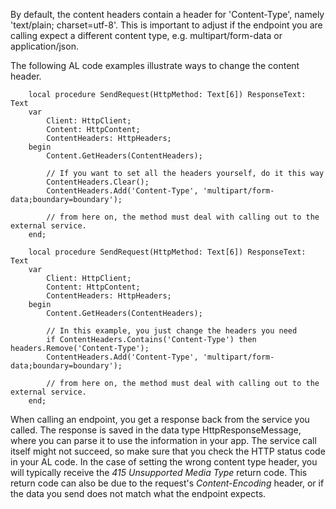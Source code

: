 By default, the content headers contain a header for 'Content-Type', namely 'text/plain; charset=utf-8'. This is important to adjust if the endpoint you are calling expect a different content type, e.g. multipart/form-data or application/json.

The following AL code examples illustrate ways to change the content header.

```AL
    local procedure SendRequest(HttpMethod: Text[6]) ResponseText: Text
    var
        Client: HttpClient;
        Content: HttpContent;
        ContentHeaders: HttpHeaders;
    begin
        Content.GetHeaders(ContentHeaders);

        // If you want to set all the headers yourself, do it this way
        ContentHeaders.Clear();
        ContentHeaders.Add('Content-Type', 'multipart/form-data;boundary=boundary');

        // from here on, the method must deal with calling out to the external service. 
    end;
```


```AL
    local procedure SendRequest(HttpMethod: Text[6]) ResponseText: Text
    var
        Client: HttpClient;
        Content: HttpContent;
        ContentHeaders: HttpHeaders;
    begin
        Content.GetHeaders(ContentHeaders);

        // In this example, you just change the headers you need
        if ContentHeaders.Contains('Content-Type') then headers.Remove('Content-Type');
        ContentHeaders.Add('Content-Type', 'multipart/form-data;boundary=boundary');

        // from here on, the method must deal with calling out to the external service. 
    end;
```


When calling an endpoint, you get a response back from the service you called. The response is saved in the data type HttpResponseMessage, where you can parse it to use the information in your app. The service call itself might not succeed, so make sure that you check the HTTP status code in your AL code. In the case of setting the wrong content type header, you will typically receive the _415 Unsupported Media Type_ return code. This return code can also be due to the request's  _Content-Encoding_ header, or if the data you send does not match what the endpoint expects.